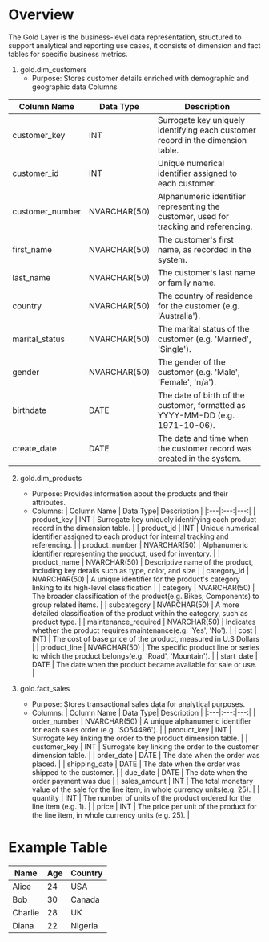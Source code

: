 Overview
============================================================================================================
The Gold Layer is the business-level data representation, structured to support analytical and reporting use cases,
it consists of dimension and fact tables for specific business metrics.
1. gold.dim_customers
   - Purpose: Stores customer details enriched with demographic and geographic data
     Columns



| Column Name     | Data Type    | Description                                                                              |
|-----------------|--------------|------------------------------------------------------------------------------------------|
| customer_key    | INT          | Surrogate key uniquely identifying each customer record in the dimension table.           |
| customer_id     | INT          | Unique numerical identifier assigned to each customer.                                    |
| customer_number | NVARCHAR(50) | Alphanumeric identifier representing the customer, used for tracking and referencing.     |
| first_name      | NVARCHAR(50) | The customer's first name, as recorded in the system.                                     |
| last_name       | NVARCHAR(50) | The customer's last name or family name.                                                  |
| country         | NVARCHAR(50) | The country of residence for the customer (e.g. 'Australia').                             |
| marital_status  | NVARCHAR(50) | The marital status of the customer (e.g. 'Married', 'Single').                            |
| gender          | NVARCHAR(50) | The gender of the customer (e.g. 'Male', 'Female', 'n/a').                                |
| birthdate       | DATE         | The date of birth of the customer, formatted as YYYY-MM-DD (e.g. 1971-10-06).             |
| create_date     | DATE         | The date and time when the customer record was created in the system.                     |


2. gold.dim_products 
   - Purpose: Provides information about the products and their attributes.
   - Columns:
| Column Name | Data Type| Description |
|:---|:---:|---:|
| product_key | INT | Surrogate key uniquely identifying each product record in the dimension table. |
| product_id | INT | Unique numerical identifier assigned to each product for internal tracking and referencing. |
| product_number | NVARCHAR(50) | Alphanumeric identifier representing the product, used for inventory. |
| product_name | NVARCHAR(50) | Descriptive name of the product, including key details such as type, color, and size |
| category_id | NVARCHAR(50) | A unique identifier for the product's category linking to its high-level classification |
| category | NVARCHAR(50) | The broader classification of the product(e.g. Bikes, Components) to group related items. |
| subcategory | NVARCHAR(50) | A more detailed classification of the product within the category, such as product type. |
| maintenance_required | NVARCHAR(50) | Indicates whether the product requires maintenance(e.g. 'Yes', 'No'). |
| cost | INT) | The cost of base price of the product, measured in U.S Dollars |
| product_line | NVARCHAR(50) | The specific product line or series to which the product belongs(e.g. 'Road', 'Mountain'). |
| start_date | DATE | The date when the product became available for sale or use. |

2. gold.fact_sales
   - Purpose: Stores transactional sales data for analytical purposes.
   - Columns:
| Column Name | Data Type| Description |
|:---|:---:|---:|
| order_number | NVARCHAR(50) | A unique alphanumeric identifier for each sales order (e.g. 'SO54496'). |
| product_key | INT | Surrogate key linking the order to the product dimension table. |
| customer_key | INT | Surrogate key linking the order to the customer dimension table. |
| order_date | DATE | The date when the order was placed. |
| shipping_date | DATE | The date when the order was shipped to the customer. |
| due_date | DATE | The date when the order payment was due |
| sales_amount | INT | The total monetary value of the sale for the line item, in whole currency units(e.g. 25).  |
| quantity | INT | The number of units of the product ordered for the line item (e.g. 1). |
| price | INT | The price per unit of the product for the line item, in whole currency units (e.g. 25). |

# Example Table

| Name      | Age | Country   |
|-----------|-----|-----------|
| Alice     | 24  | USA       |
| Bob       | 30  | Canada    |
| Charlie   | 28  | UK        |
| Diana     | 22  | Nigeria   |

